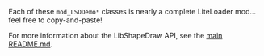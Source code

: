 Each of these `mod_LSDDemo*` classes is nearly a complete LiteLoader mod... feel free
to copy-and-paste!

For more information about the LibShapeDraw API, see the
[main README.md](../../../../../../README.md#for-developers).
